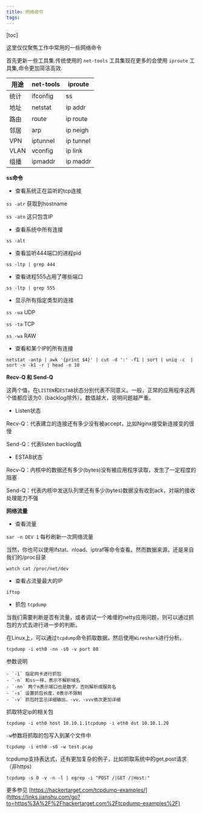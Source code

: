```yaml
---
title: 网络命令
tags: 
---
```


[toc]

这里仅仅聚焦工作中常用的一些网络命令

首先更新一些工具集.传统使用的 `net-tools` 工具集现在更多的会使用 `iproute` 工具集,命令更加简洁高效.

| 用途 | net-tools | iproute |
| --- | --- | --- |
| 统计 | ifconfig | ss |
| 地址 | netstat | ip addr |
| 路由 | route | ip route |
| 邻居 | arp | ip neigh |
| VPN | iptunnel | ip tunnel |
| VLAN | vconfig | ip link |
| 组播 | ipmaddr | ip maddr |

**ss命令**

- 查看系统正在监听的tcp连接

`ss -atr` 获取到hostname

`ss -atn` 这只包含IP

- 查看系统中所有连接

`ss -alt`

- 查看监听444端口的进程pid

`ss -ltp | grep 444`

- 查看进程555占用了哪些端口

`ss -ltp | grep 555`

- 显示所有指定类型的连接

`ss -ua` UDP

`ss -ta` TCP

`ss -wa` RAW

- 查看和某个IP的所有连接

`netstat -antp | awk '{print $4}' | cut -d ':' -f1 | sort | uniq -c  | sort -n -k1 -r | head -n 10`

**Recv-Q 和 Send-Q**

这两个值，在`LISTEN`和`ESTAB`状态分别代表不同意义。一般，正常的应用程序这两个值都应该为0（backlog除外）。数值越大，说明问题越严重。

- Listen状态

Recv-Q：代表建立的连接还有多少没有被accept，比如Nginx接受新连接变的很慢

Send-Q：代表listen backlog值

- ESTAB状态

Recv-Q：内核中的数据还有多少(bytes)没有被应用程序读取，发生了一定程度的阻塞

Send-Q：代表内核中发送队列里还有多少(bytes)数据没有收到ack，对端的接收处理能力不强

**网络流量**

- 查看流量

`sar -n DEV 1` 每秒刷新一次网络流量

当然，你也可以使用ifstat、nload、iptraf等命令查看。然而数据来源，还是来自我们的/proc目录 

`watch cat /proc/net/dev`

- 查看占流量最大的IP

`iftop`

- 抓包 `tcpdump`

当我们需要判断是否有流量，或者调试一个难缠的netty应用问题，则可以通过抓包的方式去进行进一步的判断。

在Linux上，可以通过`tcpdump`命令抓取数据，然后使用`Wireshark`进行分析。

`tcpdump -i eth0 -nn -s0 -v port 80`

参数说明

	- `-i` 指定网卡进行抓包
	- `-n` 和ss一样，表示不解析域名
	- `-nn` 两个n表示端口也是数字，否则解析成服务名
	- `-s` 设置抓包长度，0表示不限制
	- `-v` 抓包时显示详细输出，-vv、-vvv依次更加详细

抓取特定ip的相关包

`tcpdump -i eth0 host 10.10.1.1tcpdump -i eth0 dst 10.10.1.20`

`-w`参数将抓取的包写入到某个文件中

`tcpdump -i eth0 -s0 -w test.pcap`

tcpdump支持表达式，还有更加复杂的例子，比如抓取系统中的get,post请求（非https)

`tcpdump -s 0 -v -n -l | egrep -i "POST /|GET /|Host:"`

更多参见
[https://hackertarget.com/tcpdump-examples/](https://links.jianshu.com/go?to=https%3A%2F%2Fhackertarget.com%2Ftcpdump-examples%2F)

